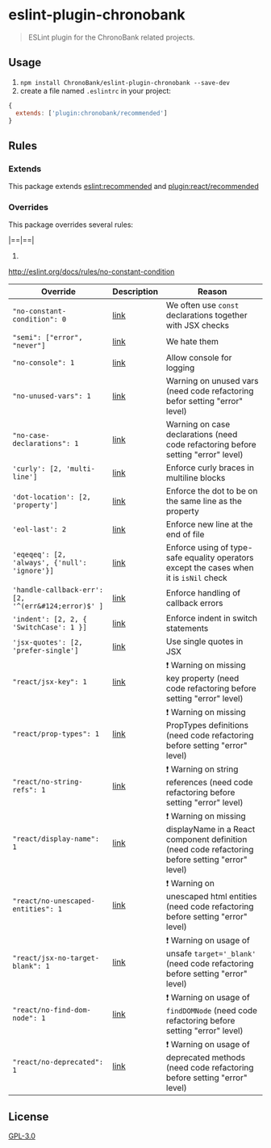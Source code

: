 # eslint-plugin-chronobank

> ESLint plugin for the ChronoBank related projects.

## Usage

1. `npm install ChronoBank/eslint-plugin-chronobank --save-dev`
2. create a file named `.eslintrc` in your project:

```js
{
  extends: ['plugin:chronobank/recommended']
}
```

## Rules

### Extends

This package extends [eslint:recommended](http://eslint.org/docs/rules/) and [plugin:react/recommended](https://github.com/yannickcr/eslint-plugin-react)

### Overrides

This package overrides several rules:

|==|==|

1.

http://eslint.org/docs/rules/no-constant-condition

| Override | Description | Reason  |
|--|--|--|
| `"no-constant-condition": 0` | [link](http://eslint.org/docs/rules/no-constant-condition) | We often use `const` declarations together with JSX checks |
| `"semi": ["error", "never"]` | [link](http://eslint.org/docs/rules/semi) | We hate them |
| `"no-console": 1` | [link](http://eslint.org/docs/rules/no-console) | Allow console for logging |
| `"no-unused-vars": 1` | [link](http://eslint.org/docs/rules/no-unused-vars) | Warning on unused vars (need code refactoring befor setting "error" level) |
| `"no-case-declarations": 1` | [link](http://eslint.org/docs/rules/no-case-declarations) | Warning on case declarations (need code refactoring before setting "error" level) |
| `'curly': [2, 'multi-line']` | [link](http://eslint.org/docs/rules/curly) | Enforce curly braces in multiline blocks |
| `'dot-location': [2, 'property']` | [link](http://eslint.org/docs/rules/dot-location) | Enforce the dot to be on the same line as the property |
| `'eol-last': 2` | [link](http://eslint.org/docs/rules/eol-last) | Enforce new line at the end of file |
| `'eqeqeq': [2, 'always', {'null': 'ignore'}]` | [link](http://eslint.org/docs/rules/eqeqeq) | Enforce using of type-safe equality operators except the cases when it is `isNil` check |
| `'handle-callback-err': [2, '^(err&#124;error)$' ]` | [link](http://eslint.org/docs/rules/handle-callback-err) | Enforce handling of callback errors |
| `'indent': [2, 2, { 'SwitchCase': 1 }]` | [link](http://eslint.org/docs/rules/indent) | Enforce indent in switch statements |
| `'jsx-quotes': [2, 'prefer-single']` | [link](http://eslint.org/docs/rules/jsx-quotes) | Use single quotes in JSX |
| `"react/jsx-key": 1` | [link](https://github.com/yannickcr/eslint-plugin-react/blob/master/docs/rules/jsx-key.md) | :exclamation: Warning on missing key property (need code refactoring before setting "error" level) |
| `"react/prop-types": 1` | [link](https://github.com/yannickcr/eslint-plugin-react/blob/master/docs/rules/prop-types.md) | :exclamation: Warning on missing PropTypes definitions (need code refactoring before setting "error" level) |
| `"react/no-string-refs": 1` | [link](https://github.com/yannickcr/eslint-plugin-react/blob/master/docs/rules/no-string-refs.md) | :exclamation: Warning on string references (need code refactoring before setting "error" level) |
| `"react/display-name": 1` | [link](https://github.com/yannickcr/eslint-plugin-react/blob/master/docs/rules/display-name.md) | :exclamation: Warning on missing displayName in a React component definition (need code refactoring before setting "error" level) |
| `"react/no-unescaped-entities": 1` | [link](https://github.com/yannickcr/eslint-plugin-react/blob/master/docs/rules/no-unescaped-entities) | :exclamation: Warning on unescaped html entities (need code refactoring before setting "error" level) |
| `"react/jsx-no-target-blank": 1` | [link](https://github.com/yannickcr/eslint-plugin-react/blob/master/docs/rules/jsx-no-target-blank) | :exclamation: Warning on usage of unsafe `target='_blank'` (need code refactoring before setting "error" level) |
| `"react/no-find-dom-node": 1` | [link](https://github.com/yannickcr/eslint-plugin-react/blob/master/docs/rules/no-find-dom-node) | :exclamation: Warning on usage of `findDOMNode` (need code refactoring before setting "error" level) |
| `"react/no-deprecated": 1` | [link](https://github.com/yannickcr/eslint-plugin-react/blob/master/docs/rules/no-deprecated) | :exclamation: Warning on usage of deprecated methods (need code refactoring before setting "error" level) |

## License

[GPL-3.0](https://opensource.org/licenses/GPL-3.0)
